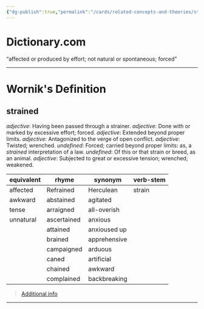 ```yaml
---
{"dg-publish":true,"permalink":"/cards/related-concepts-and-theories/strained/","created":"2023-05-10T18:35:10.436+02:00","updated":"2023-05-10T18:36:35.833+02:00"}
---
```


# Dictionary.com 
“affected or produced by effort; not natural or spontaneous; forced”

---
# Wornik's Definition
## strained
*adjective*: Having been passed through a strainer.
*adjective*: Done with or marked by excessive effort; forced.
*adjective*: Extended beyond proper limits.
*adjective*: Antagonized to the verge of open conflict.
*adjective*: Twisted; wrenched.
*undefined*: Forced; carried beyond proper limits: as, a <em>strained</em> interpretation of a law.
*undefined*: Of this or that strain or breed, as an animal.
*adjective*: Subjected to great or excessive tension; wrenched; weakened.

| equivalent |rhyme |synonym |verb-stem |
| --- | --- | --- | --- |
| affected | Refrained | Herculean | strain |
| awkward | abstained | agitated |  |
| tense | arraigned | all-overish |  |
| unnatural | ascertained | anxious |  |
|  | attained | anxioused up |  |
|  | brained | apprehensive |  |
|  | campaigned | arduous |  |
|  | caned | artificial |  |
|  | chained | awkward |  |
|  | complained | backbreaking |  |

> [Additional info](https://www.wordnik.com/words/strained)
---
